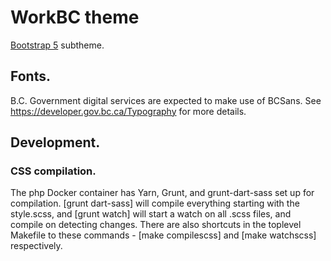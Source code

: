 # WorkBC theme
[Bootstrap 5](https://www.drupal.org/project/bootstrap5) subtheme.

## Fonts.
B.C. Government digital services are expected to make use of BCSans.
See https://developer.gov.bc.ca/Typography for more details.

## Development.

### CSS compilation.
The php Docker container has Yarn, Grunt, and grunt-dart-sass set up for compilation.
[grunt dart-sass] will compile everything starting with the style.scss, and
[grunt watch] will start a watch on all .scss files, and compile on detecting changes.
There are also shortcuts in the toplevel Makefile to these commands -
[make compilescss] and
[make watchscss] respectively.
